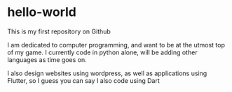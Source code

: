 # hello-world
This is my first repository on Github

I am dedicated to computer programming, and want to be at the utmost top of my game.
I currently code in python alone, will be adding other languages as time goes on.

I also design websites using wordpress, as well as applications using Flutter,
so I guess you can say I also code using Dart
